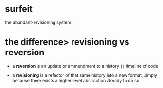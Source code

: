 surfeit
=======

the abundant-revisioning system

# the difference> revisioning vs reversion


- a **reversion** is an update or ammendment to a history `||` timeline of code


- a **revisioning** is a refactor of that same history into a new format, simply because there exists a higher level abstraction already to do so

